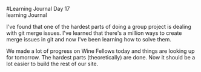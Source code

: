 #Learning Journal Day 17      
learning Journal  


I've found that one of the hardest parts of doing a group project is dealing with git merge issues. I've learned that there's a million ways to create merge issues in git and now I've been learning how to solve them.  

We made a lot of progress on Wine Fellows today and things are looking up for tomorrow. The hardest parts (theoretically) are done. Now it should be a lot easier to build the rest of our site. 
